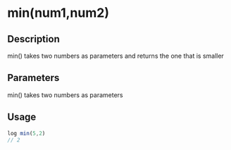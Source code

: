 # min(num1,num2)

## Description

min() takes two numbers as parameters and returns the one that is smaller

## Parameters

min() takes two numbers as parameters

## Usage

```javascript
log min(5,2)
// 2
```
